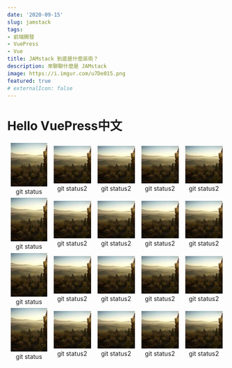 ```yaml
---
date: '2020-09-15'
slug: jamstack
tags:
- 前端開發
- VuePress
- Vue
title: JAMstack 到底是什麼巫術？
description: 來聊聊什麼是 JAMstack
image: https://i.imgur.com/u7De015.png
featured: true
# externalIcon: false
---
```

<!-- comment here -->
# Hello VuePress中文

<style>
td, th {
   /* border: none!important; */
   border: 1px solid white;
}

th {
  display: none;
}
</style>

| | | | | |
| :---: | :---: | :---: | :---: | :---: |
|<!-- new row -->[<img src="/images/img-100x100.jpg" width="100" height="100">](http://allis.igreent.com/) <br />git status | [![VuePress Logo](/images/img-100x100.jpg)](http://iot.igreent.com/)<br />git status2| [![VuePress Logo](/images/img-100x100.jpg)](http://iot.igreent.com/) <br />git status2  | [![VuePress Logo](/images/img-100x100.jpg)](http://iot.igreent.com/) <br />git status2 | [![VuePress Logo](/images/img-100x100.jpg)](http://iot.igreent.com/) <br />git status2 |
|<!-- new row -->[<img src="/images/img-100x100.jpg" width="100" height="100">](http://allis.igreent.com/) <br />git status | [![VuePress Logo](/images/img-100x100.jpg)](http://iot.igreent.com/)<br />git status2| [![VuePress Logo](/images/img-100x100.jpg)](http://iot.igreent.com/) <br />git status2  | [![VuePress Logo](/images/img-100x100.jpg)](http://iot.igreent.com/) <br />git status2 | [![VuePress Logo](/images/img-100x100.jpg)](http://iot.igreent.com/) <br />git status2 |
|<!-- new row -->[<img src="/images/img-100x100.jpg" width="100" height="100">](http://allis.igreent.com/) <br />git status | [![VuePress Logo](/images/img-100x100.jpg)](http://iot.igreent.com/)<br />git status2| [![VuePress Logo](/images/img-100x100.jpg)](http://iot.igreent.com/) <br />git status2  | [![VuePress Logo](/images/img-100x100.jpg)](http://iot.igreent.com/) <br />git status2 | [![VuePress Logo](/images/img-100x100.jpg)](http://iot.igreent.com/) <br />git status2 |
|<!-- new row -->[<img src="/images/img-100x100.jpg" width="100" height="100">](http://allis.igreent.com/) <br />git status | [![VuePress Logo](/images/img-100x100.jpg)](http://iot.igreent.com/)<br />git status2| [![VuePress Logo](/images/img-100x100.jpg)](http://iot.igreent.com/) <br />git status2  | [![VuePress Logo](/images/img-100x100.jpg)](http://iot.igreent.com/) <br />git status2 | [![VuePress Logo](/images/img-100x100.jpg)](http://iot.igreent.com/) <br />git status2 |